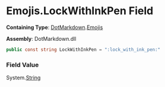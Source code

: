 # Emojis\.LockWithInkPen Field

**Containing Type**: [DotMarkdown](../../README.md)\.[Emojis](../README.md)

**Assembly**: DotMarkdown\.dll

```csharp
public const string LockWithInkPen = ":lock_with_ink_pen:"
```

### Field Value

System\.[String](https://docs.microsoft.com/en-us/dotnet/api/system.string)